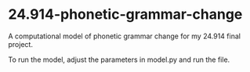 # 24.914-phonetic-grammar-change
A computational model of phonetic grammar change for my 24.914 final project.

To run the model, adjust the parameters in model.py and run the file.
